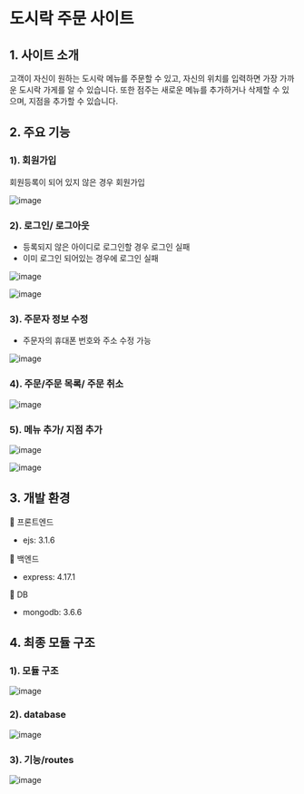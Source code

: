 # 도시락 주문 사이트


## 1. 사이트 소개
고객이 자신이 원하는 도시락 메뉴를 주문할 수 있고, 자신의 위치를 입력하면 가장 가까운 도시락 가게를 알 수 있습니다. 또한 점주는 새로운 메뉴를 추가하거나 삭제할 수 있으며, 지점을 추가할 수 있습니다.


## 2. 주요 기능

### 1). 회원가입
회원등록이 되어 있지 않은 경우 회원가입

![image](https://user-images.githubusercontent.com/62333600/223740447-8c6a123e-f2b0-4462-b555-f534ef119542.png)

### 2). 로그인/ 로그아웃
- 등록되지 않은 아이디로 로그인할 경우 로그인 실패
- 이미 로그인 되어있는 경우에 로그인 실패 

![image](https://user-images.githubusercontent.com/62333600/223740656-a28b5626-a3a7-4324-93db-13ba191d08fe.png)

![image](https://user-images.githubusercontent.com/62333600/223741909-c16972ef-0add-48b2-a99f-14c802e37c3b.png)


### 3). 주문자 정보 수정
- 주문자의 휴대폰 번호와 주소 수정 가능

![image](https://user-images.githubusercontent.com/62333600/223741313-b2ab7a6b-90b4-4ffd-b46d-043ac2b11360.png)

### 4). 주문/주문 목록/ 주문 취소

![image](https://user-images.githubusercontent.com/62333600/223741618-e0bd6c23-f234-43c9-9c00-8d2c292008f8.png)


### 5). 메뉴 추가/ 지점 추가

![image](https://user-images.githubusercontent.com/62333600/223742337-483df604-fcf6-439b-8930-a0ef2e401be8.png)

![image](https://user-images.githubusercontent.com/62333600/223742302-95dd6b4c-f997-49bc-b51e-80591d01ba0d.png)

## 3. 개발 환경

💎 프론트엔드
- ejs: 3.1.6

🎉 백엔드
- express: 4.17.1

🎁 DB
-  mongodb: 3.6.6

## 4. 최종 모듈 구조

### 1). 모듈 구조

![image](https://user-images.githubusercontent.com/62333600/223749653-2ea0f8db-d21d-42c9-9320-213bf3c15cf3.png)


### 2). database

![image](https://user-images.githubusercontent.com/62333600/223750062-ff3aceea-dbd3-4954-a1d9-121309a681b7.png)


### 3). 기능/routes

![image](https://user-images.githubusercontent.com/62333600/223750273-db428072-1e3a-41c0-91aa-d6c7f77b12fc.png)






